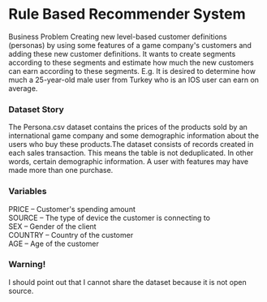 # Rule Based Recommender System

Business Problem
Creating new level-based customer definitions (personas) by using some features of a game company's customers and adding these new customer definitions. It wants to create segments according to these segments and estimate how much the new customers can earn according to these segments. E.g. It is desired to determine how much a 25-year-old male user from Turkey who is an IOS user can earn on average.

### Dataset Story
The Persona.csv dataset contains the prices of the products sold by an international game company and some demographic information about the users who buy these products.The dataset consists of records created in each sales transaction. This means the table is not deduplicated. In other words, certain demographic information. A user with features may have made more than one purchase.

### Variables     
PRICE – Customer's spending amount        
SOURCE – The type of device the customer is connecting to     
SEX – Gender of the client    
COUNTRY – Country of the customer       
AGE – Age of the customer   

### Warning!          
I should point out that I cannot share the dataset because it is not open source.

